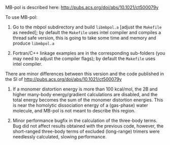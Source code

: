 MB-pol is described here: <http://pubs.acs.org/doi/abs/10.1021/ct500079y>

To use MB-pol:

1. Go to the mbpol subdirectory and build `libmbpol.a` [adjust the `Makefile`
   as needed]; by default the `Makefile` uses intel compiler and compiles a
   thread safe version, this is going to take some time and memory and produce
   `libmbpol.a`

2. Fortran/C++ linkage examples are in the corresponding sub-folders
   (you may need to adjust the compiler flags); by default the `Makefile` uses intel 
   compiler.


There are minor differences between this version and the code published in 
the SI of <http://pubs.acs.org/doi/abs/10.1021/ct500079y>

1. If a monomer distortion energy is more than 100 kcal/mol, the 2B and higher
   many-body energy/gradient calculations are disabled, and the total energy
   becomes the sum of the monomer distortion energies. This is near the 
   homolytic dissociation energy of a (gas-phase) water molecule, and MB-pol
   is not meant to describe this region.

2. Minor performance bugfix in the calculation of the three-body terms. Bug did
   not affect results obtained with the previous code, however, the short-ranged
   three-body terms of excluded (long-range) trimers were needlessly calculated,
   slowing performance.
